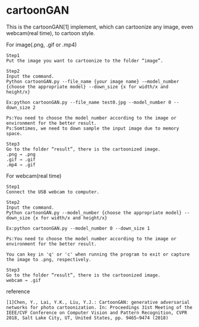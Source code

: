 # cartoonGAN

This is the cartoonGAN[1] implement, which can cartoonize any image, even webcam(real time), to cartoon style.



For image(.png, .gif or .mp4)

    Step1
    Put the image you want to cartoonize to the folder “image”.

    Step2
    Input the command.
    Python cartoonGAN.py --file_name {your image name} -–model_number {choose the appropriate model} --down_size {x for width/x and height/x}

    Ex:python cartoonGAN.py --file_name test0.jpg --model_number 0 --down_size 2

    Ps:You need to choose the model number according to the image or environment for the better result.
    Ps:Somtimes, we need to down sample the input image due to memory space.

    Step3
    Go to the folder “result”, there is the cartoonized image.
    .png → .png
    .gif → .gif
    .mp4 → .gif


For webcam(real time)

    Step1
    Connect the USB webcam to computer.

    Step2
    Input the command.
    Python cartoonGAN.py --model_number {choose the appropriate model} --down_size {x for width/x and height/x}

    Ex:python cartoonGAN.py --model_number 0 --down_size 1

    Ps:You need to choose the model number according to the image or environment for the better result.
    
    You can key in 'q' or 'c' when running the program to exit or capture the image to .png, respectively.

    Step3
    Go to the folder “result”, there is the cartoonized image.
    webcam → .gif

reference

    [1]Chen, Y., Lai, Y.K., Liu, Y.J.: CartoonGAN: generative adversarial networks for photo cartoonization. In: Proceedings 31st Meeting of the IEEE/CVF Conference on Computer Vision and Pattern Recognition, CVPR 2018, Salt Lake City, UT, United States, pp. 9465–9474 (2018)
